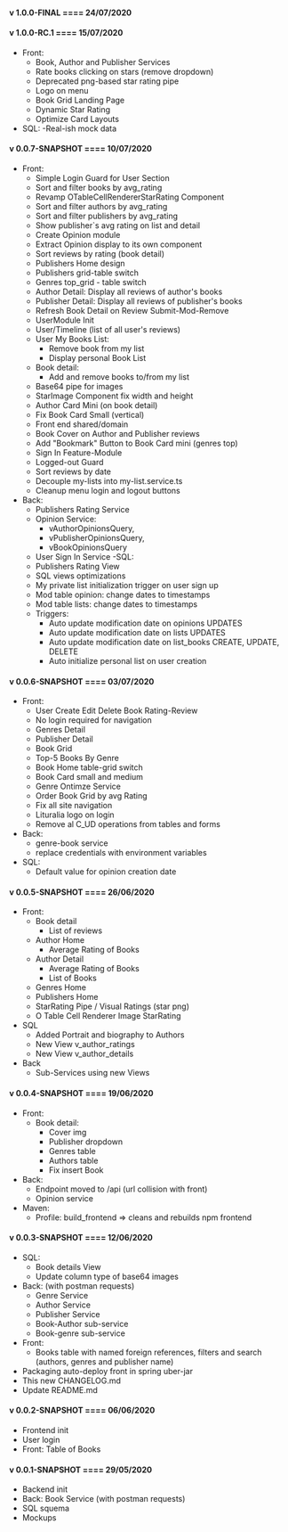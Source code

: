 #### v 1.0.0-FINAL     	====	24/07/2020


#### v 1.0.0-RC.1     	====	15/07/2020

- Front:
    - Book, Author and Publisher Services
    - Rate books clicking on stars (remove dropdown)
    - Deprecated png-based star rating pipe    
    - Logo on menu
    - Book Grid Landing Page
    - Dynamic Star Rating
    - Optimize Card Layouts
- SQL:
    -Real-ish mock data

#### v 0.0.7-SNAPSHOT	====	10/07/2020

- Front:
    - Simple Login Guard for User Section
	- Sort and filter books by avg_rating
	- Revamp OTableCellRendererStarRating Component
	- Sort and filter authors by avg_rating
	- Sort and filter publishers by avg_rating
	- Show publisher`s avg rating on list and detail
	- Create Opinion module
	- Extract Opinion display to its own component
	- Sort reviews by rating (book detail)
    - Publishers Home design
    - Publishers grid-table switch
    - Genres top_grid - table switch
	- Author Detail: Display all reviews of author's books
	- Publisher Detail: Display all reviews of publisher's books
	- Refresh Book Detail on Review Submit-Mod-Remove
	- UserModule Init
	- User/Timeline (list of all user's reviews)
	- User My Books List:
		- Remove book from my list
		- Display personal Book List
	- Book detail:
	    - Add and remove books to/from my list
	- Base64 pipe for images
	- StarImage Component fix width and height
	- Author Card Mini (on book detail)
	- Fix Book Card Small (vertical)
	- Front end shared/domain
    - Book Cover on Author and Publisher reviews 
    - Add "Bookmark" Button to Book Card mini (genres top) 
    - Sign In Feature-Module
    - Logged-out Guard
    - Sort reviews by date
    - Decouple my-lists into my-list.service.ts
    - Cleanup menu login and logout buttons
- Back: 
	- Publishers Rating Service
	- Opinion Service: 
		- vAuthorOpinionsQuery,
		- vPublisherOpinionsQuery,
		- vBookOpinionsQuery
	- User Sign In Service
 -SQL: 
	- Publishers Rating View
	- SQL views optimizations
	- My private list initialization trigger on user sign up
	- Mod table opinion: change dates to timestamps
	- Mod table lists: change dates to timestamps
	- Triggers:
		- Auto update modification date on opinions UPDATES
		- Auto update modification date on lists UPDATES
		- Auto update modification date on list_books CREATE, UPDATE, DELETE
		- Auto initialize personal list on user creation
		
		
#### v 0.0.6-SNAPSHOT	====	03/07/2020

- Front: 
    - User Create Edit Delete Book Rating-Review
    - No login required for navigation
    - Genres Detail
    - Publisher Detail
    - Book Grid
    - Top-5 Books By Genre
    - Book Home table-grid switch
    - Book Card small and medium
    - Genre Ontimze Service
    - Order Book Grid by avg Rating
    - Fix all site navigation
    - Lituralia logo on login
    - Remove al C_UD operations from tables and forms
- Back:
    - genre-book service
    - replace credentials with environment variables
- SQL:
    - Default value for opinion creation date


#### v 0.0.5-SNAPSHOT	====	26/06/2020

- Front:
    - Book detail
        - List of reviews
    - Author Home
        - Average Rating of Books
    - Author Detail
        - Average Rating of Books
        - List of Books
    - Genres Home
    - Publishers Home
    - StarRating Pipe / Visual Ratings (star png)
    - O Table Cell Renderer Image StarRating
- SQL 
    - Added Portrait and biography to Authors
    - New View v_author_ratings
    - New View v_author_details
- Back 
    - Sub-Services using new Views
        

#### v 0.0.4-SNAPSHOT	====	19/06/2020

- Front:
    - Book detail: 
        - Cover img
        - Publisher dropdown
        - Genres table
        - Authors table
        - Fix insert Book
- Back:
    - Endpoint moved to /api (url collision with front)
    - Opinion service
- Maven:
    - Profile: 
        build_frontend => cleans and rebuilds npm frontend

#### v 0.0.3-SNAPSHOT	====	12/06/2020

- SQL: 
    - Book details View
    - Update column type of base64 images
- Back: (with postman requests)
	- Genre Service
	- Author Service
	- Publisher Service
	- Book-Author sub-service
	- Book-genre sub-service
- Front: 
	- Books table with named foreign 
		references, filters and search 
		(authors, genres and publisher name)
- Packaging auto-deploy front in spring uber-jar
- This new CHANGELOG.md
- Update README.md


#### v 0.0.2-SNAPSHOT	====	06/06/2020

- Frontend init
- User login
- Front: Table of Books


#### v 0.0.1-SNAPSHOT	====	29/05/2020

- Backend init
- Back: Book Service (with postman requests)
- SQL squema
- Mockups
